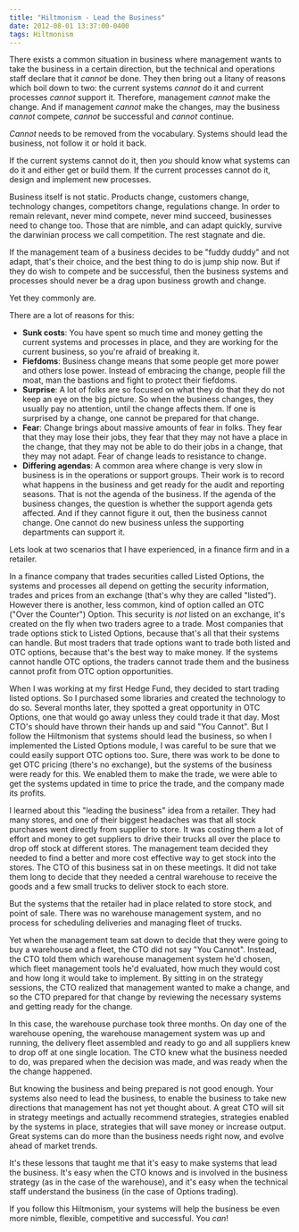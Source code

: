 ```yaml
---
title: "Hiltmonism - Lead the Business"
date: 2012-08-01 13:37:00-0400
tags: Hiltmonism
---
```


There exists a common situation in business where management wants to take the business in a certain direction, but the technical and operations staff declare that it *cannot* be done. They then bring out a litany of reasons which boil down to two: the current systems *cannot* do it and current processes *cannot* support it. Therefore, management *cannot* make the change. And if management *cannot* make the changes, may the business *cannot* compete, *cannot* be successful and *cannot* continue.

*Cannot* needs to be removed from the vocabulary. Systems should lead the business, not follow it or hold it back.

If the current systems cannot do it, then *you* should know what systems can do it and either get or build them. If the current processes cannot do it, design and implement new processes.

Business itself is not static. Products change, customers change, technology changes, competitors change, regulations change. In order to remain relevant, never mind compete, never mind succeed, businesses need to change too. Those that are nimble, and can adapt quickly, survive the darwinian process we call competition. The rest stagnate and die.

If the management team of a business decides to be "fuddy duddy" and not adapt, that's their choice, and the best thing to do is jump ship now. But if they do wish to compete and be successful, then the business systems and processes should never be a drag upon business growth and change.

Yet they commonly are.

There are a lot of reasons for this:

- **Sunk costs**: You have spent so much time and money getting the current systems and processes in place, and they are working for the current business, so you're afraid of breaking it.
- **Fiefdoms**: Business change means that some people get more power and others lose power. Instead of embracing the change, people fill the moat, man the bastions and fight to protect their fiefdoms.
- **Surprise**: A lot of folks are so focused on what they do that they do not keep an eye on the big picture. So when the business changes, they usually pay no attention, until the change affects them. If one is surprised by a change, one cannot be prepared for that change.
- **Fear**: Change brings about massive amounts of fear in folks. They fear that they may lose their jobs, they fear that they may not have a place in the change, that they may not be able to do their jobs in a change, that they may not adapt. Fear of change leads to resistance to change.
- **Differing agendas**: A common area where change is very slow in business is in the operations or support groups. Their work is to record what happens in the business and get ready for the audit and reporting seasons. That is not the agenda of the business. If the agenda of the business changes, the question is whether the support agenda gets affected. And if they cannot figure it out, then the business cannot change. One cannot do new business unless the supporting departments can support it.

Lets look at two scenarios that I have experienced, in a finance firm and in a retailer.

In a finance company that trades securities called Listed Options, the systems and processes all depend on getting the security information, trades and prices from an exchange (that's why they are called "listed"). However there is another, less common, kind of option called an OTC ("Over the Counter") Option. This security is *not* listed on an exchange, it's created on the fly when two traders agree to a trade. Most companies that trade options stick to Listed Options, because that's all that their systems can handle. But most traders that trade options want to trade both listed and OTC options, because that's the best way to make money. If the systems cannot handle OTC options, the traders cannot trade them and the business cannot profit from OTC option opportunities.

When I was working at my first Hedge Fund, they decided to start trading listed options. So I purchased some libraries and created the technology to do so. Several months later, they spotted a great opportunity in OTC Options, one that would go away unless they could trade it that day. Most CTO's should have thrown their hands up and said "You Cannot". But I follow the Hiltmonism that systems should lead the business, so when I implemented the Listed Options module, I was careful to be sure that we could easily support OTC options too. Sure, there was work to be done to get OTC pricing (there's no exchange), but the systems of the business were ready for this. We enabled them to make the trade, we were able to get the systems updated in time to price the trade, and the company made its profits.

I learned about this "leading the business" idea from a retailer. They had many stores, and one of their biggest headaches was that all stock purchases went directly from supplier to store. It was costing them a lot of effort and money to get suppliers to drive their trucks all over the place to drop off stock at different stores. The management team decided they needed to find a better and more cost effective way to get stock into the stores. The CTO of this business sat in on these meetings. It did not take them long to decide that they needed a central warehouse to receive the goods and a few small trucks to deliver stock to each store.

But the systems that the retailer had in place related to store stock, and point of sale. There was no warehouse management system, and no process for scheduling deliveries and managing fleet of trucks.

Yet when the management team sat down to decide that they were going to buy a warehouse and a fleet, the CTO did not say "You Cannot". Instead, the CTO told them which warehouse management system he'd chosen, which fleet management tools he'd evaluated, how much they would cost and how long it would take to implement. By sitting in on the strategy sessions, the CTO realized that management wanted to make a change, and so the CTO prepared for that change by reviewing the necessary systems and getting ready for the change.

In this case, the warehouse purchase took three months. On day one of the warehouse opening, the warehouse management system was up and running, the delivery fleet assembled and ready to go and all suppliers knew to drop off at one single location. The CTO knew what the business needed to do, was prepared when the decision was made, and was ready when the the change happened.

But knowing the business and being prepared is not good enough. Your systems also need to lead the business, to enable the business to take new directions that management has not yet thought about. A great CTO will sit in strategy meetings and actually recommend strategies, strategies enabled by the systems in place, strategies that will save money or increase output. Great systems can do more than the business needs right now, and evolve ahead of market trends.

It's these lessons that taught me that it's easy to make systems that lead the business. It's easy when the CTO knows and is involved in the business strategy (as in the case of the warehouse), and it's easy when the technical staff understand the business (in the case of Options trading).

If you follow this Hiltmonism, your systems will help the business be even more nimble, flexible, competitive and successful. You *can*!
